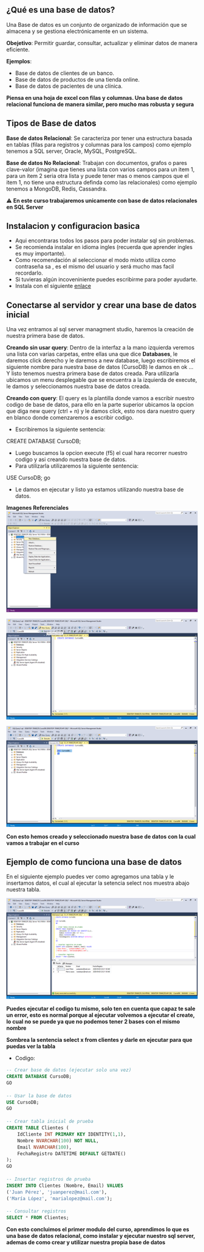 ## **¿Qué es una base de datos?** 
Una Base de datos es un conjunto de organizado de información que se almacena y se gestiona electrónicamente en un sistema. 

**Obejetivo**: Permitir guardar, consultar, actualizar y eliminar datos de manera eficiente. 

**Ejemplos**: 
- Base de datos de clientes de un banco. 
- Base de datos de productos de una tienda online. 
- Base de datos de pacientes de una clínica.  

**Piensa en una hoja de excel con filas y columnas. Una base de datos relacional funciona de manera similar, pero mucho mas robusta y segura** 


## **Tipos de Base de datos** 

**Base de datos Relacional**: Se caracteriza por tener una estructura basada en tablas (filas para registros y columnas para los campos) como ejemplo tenemos a SQL server, Oracle, MySQL, PostgreSQL. 

**Base de datos No Relacional**: Trabajan con documentos, grafos o pares clave-valor (imagina que tienes una lista con varios campos para un item 1, para un item 2 seria otra lista y puede tener mas o menos campos que el item 1, no tiene una estructura definda como las relacionales) como ejemplo tenemos a MongoDB, Redis, Cassandra. 

⚠️ **En este curso trabajaremos unicamente con base de datos relacionales en SQL Server**


## **Instalacion y configuracion basica** 

- Aqui encontraras todos los pasos para poder instalar sql sin problemas.
- Se recomienda instalar en idioma ingles (recuerda que aprender ingles es muy importante).
- Como recomendación al seleccionar el modo mixto utiliza como contraseña sa , es el mismo del usuario y será mucho mas facil recordarlo.
- Si tuvieras algún incoveniniente puedes escribirme para poder ayudarte.
- Instala con el siguiente [enlace](https://www.youtube.com/watch?v=lBvBSWO9kn4)


## **Conectarse al servidor y crear una base de datos inicial**
Una vez entramos al sql server managment studio, haremos la creación de nuestra primera base de datos. 

**Creando sin usar query**: Dentro de la interfaz a la mano izquierda veremos una lista con varias carpetas, entre ellas una que dice **Databases**, le daremos click derecho y le daremos a new database, luego escribiremos el siguiente nombre para nuestra base de datos (CursoDB) le damos en ok ... Y listo tenemos nuestra primera base de datos creada. 
Para utilizarla ubicamos un menu desplegable que se encuentra a la izquierda de execute, le damos y seleccionamos nuestra base de datos creada.

**Creando con query**: El query es la plantilla donde vamos a escribir nuestro codigo de base de datos, para ello en la parte superior ubicamos la opcion que diga new query (ctrl + n) y le damos click, esto nos dara nuestro query en blanco donde comenzaremos a escribir codigo. 

- Escribiremos la siguiente sentencia: 

CREATE DATABASE CursoDB;

- Luego buscamos la opcion execute (f5) el cual hara recorrer nuestro codigo y asi creando nuestra base de datos. 
- Para utilizarla utilizaremos la siguiente sentencia: 

USE CursoDB;
go

- Le damos en ejecutar y listo ya estamos utilizando nuestra base de datos. 

**Imagenes Referenciales** 
![Creando sin Query](/assets/images/modulo-01/Modulo01_img01.png)

![Creando con Query](/assets/images/modulo-01/Modulo01_img02.png)

![Ejecutando con Query](/assets/images/modulo-01/Modulo01_img03.png)

**Con esto hemos creado y seleccionado nuestra base de datos con la cual vamos a trabajar en el curso**

## **Ejemplo de como funciona una base de datos** 
En el siguiente ejemplo puedes ver como agregamos una tabla y le insertamos datos, el cual al ejecutar la setencia select nos muestra abajo nuestra tabla.

![Ejemplo](/assets/images/modulo-01/Modulo01_img04.png)

**Puedes ejecutar el codigo tu mismo, solo ten en cuenta que capaz te sale un error, esto es normal porque al ejecutar volvemos a ejecutar el create, lo cual no se puede ya que no podemos tener 2 bases con el mismo nombre** 

**Sombrea la sentencia select x from clientes y darle en ejecutar para que puedas ver la tabla** 

- Codigo: 

```sql
-- Crear base de datos (ejecutar solo una vez)
CREATE DATABASE CursoDB;
GO

-- Usar la base de datos
USE CursoDB;
GO

-- Crear tabla inicial de prueba
CREATE TABLE Clientes (
    IdCliente INT PRIMARY KEY IDENTITY(1,1),
    Nombre NVARCHAR(100) NOT NULL,
    Email NVARCHAR(100),
    FechaRegistro DATETIME DEFAULT GETDATE()
);
GO

-- Insertar registros de prueba
INSERT INTO Clientes (Nombre, Email) VALUES
('Juan Pérez', 'juanperez@mail.com'),
('María López', 'marialopez@mail.com');

-- Consultar registros
SELECT * FROM Clientes;
```

**Con esto concluimos el primer modulo del curso, aprendimos lo que es una base de datos relacional, como instalar y ejecutar nuestro sql server, ademas de como crear y utilizar nuestra propia base de datos**





